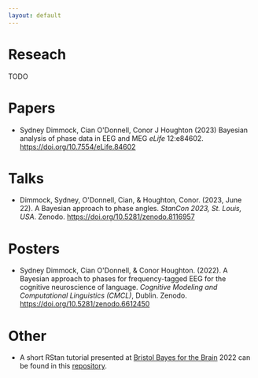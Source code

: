 ```yaml
---
layout: default
---
```


# Reseach

TODO

# Papers
*  Sydney Dimmock, Cian O'Donnell, Conor J Houghton (2023) Bayesian analysis of phase data in EEG and MEG _eLife_ 12:e84602. https://doi.org/10.7554/eLife.84602
    
# Talks
* Dimmock, Sydney, O'Donnell, Cian, & Houghton, Conor. (2023, June 22). A Bayesian approach to phase angles. _StanCon 2023, St. Louis, USA_. Zenodo. https://doi.org/10.5281/zenodo.8116957

# Posters
* Sydney Dimmock, Cian O'Donnell, & Conor Houghton. (2022). A Bayesian approach to phases for frequency-tagged EEG for the cognitive neuroscience of language. _Cognitive Modeling and Computational Linguistics (CMCL)_, Dublin. Zenodo. https://doi.org/10.5281/zenodo.6612450

# Other
* A short RStan tutorial presented at <a href="https://www.bristol.ac.uk/neuroscience/events/2022/bbb22.html)">Bristol Bayes for the Brain</a> 2022 can be found in this <a href="https://github.com/BayesianReadingGroup/StanTutorial">repository</a>.
